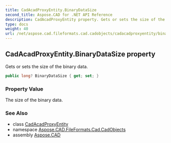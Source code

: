 ```yaml
---
title: CadAcadProxyEntity.BinaryDataSize
second_title: Aspose.CAD for .NET API Reference
description: CadAcadProxyEntity property. Gets or sets the size of the binary data
type: docs
weight: 40
url: /net/aspose.cad.fileformats.cad.cadobjects/cadacadproxyentity/binarydatasize/
---
```

## CadAcadProxyEntity.BinaryDataSize property

Gets or sets the size of the binary data.

```csharp
public long? BinaryDataSize { get; set; }
```

### Property Value

The size of the binary data.

### See Also

* class [CadAcadProxyEntity](../)
* namespace [Aspose.CAD.FileFormats.Cad.CadObjects](../../cadacadproxyentity/)
* assembly [Aspose.CAD](../../../)



